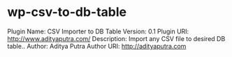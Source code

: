 # wp-csv-to-db-table
Plugin Name: CSV Importer to DB Table
Version: 0.1
Plugin URI: http://www.adityaputra.com/
Description: Import any CSV file to desired DB table.</em>.
Author: Aditya Putra
Author URI: http://adityaputra.com

